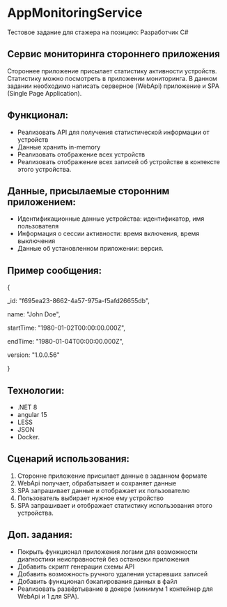 # AppMonitoringService

Тестовое задание для стажера на позицию: Разработчик C#

## Сервис мониторинга стороннего приложения
Стороннее приложение присылает статистику активности устройств. Статистику можно посмотреть в приложении мониторинга.
В данном задании необходимо написать серверное (WebApi) приложение и SPA (Single Page Application).

 ## Функционал:
- Реализовать API для получения статистической информации от устройств
- Данные хранить in-memory
- Реализовать отображение всех устройств
- Реализовать отображение всех записей об устройстве в контексте этого устройства.
 
 ## Данные, присылаемые сторонним приложением: 
- Идентификационные данные устройства: идентификатор, имя пользователя
- Информация о сессии активности: время включения, время выключения
- Данные об установленном приложении: версия.

## Пример сообщения:
{

  _id: "f695ea23-8662-4a57-975a-f5afd26655db", 
  
  name: "John Doe", 
  
  startTime: "1980-01-02T00:00:00.000Z", 
  
  endTime: "1980-01-04T00:00:00.000Z",  
  
  version: "1.0.0.56"
  
}

 ## Технологии:
- .NET 8
- angular 15
- LESS
- JSON
- Docker.
 
 ## Сценарий использования:
1. Сторонне приложение присылает данные в заданном формате
2. WebApi получает, обрабатывает и сохраняет данные
3. SPA запрашивает данные и отображает их пользователю
4. Пользователь выбирает нужное ему устройство
5. SPA запрашивает и отображает статистику использования этого устройства.
 
 ## Доп. задания:
- Покрыть функционал приложения логами для возможности диагностики неисправностей без остановки 
приложения
- Добавить скрипт генерации схемы API
- Добавить возможность ручного удаления устаревших записей
- Добавить функционал бэкапирования данных в файл
- Реализовать развёртывание в докере (минимум 1 контейнер для WebApi и 1 для SPA).
